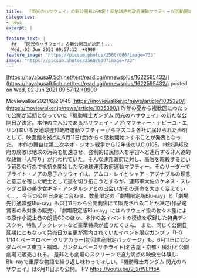 ```yaml
---
title:  『閃光のハサウェイ』の新公開日が決定！反地球連邦政府運動マフティーが活動開始を発表  
categories:
- news
excerpt: |
  
feature_text: |
  ##  『閃光のハサウェイ』の新公開日が決定！...
  Wed, 02 Jun 2021 09:57:12  +0900
feature_image: "https://picsum.photos/2560/600?image=733"
image: "https://picsum.photos/2560/600?image=733"
---
```


[https://hayabusa9.5ch.net/test/read.cgi/mnewsplus/1622595432/](https://hayabusa9.5ch.net/test/read.cgi/mnewsplus/1622595432/)
posted on Wed, 02 Jun 2021 09:57:12  +0900

<!--more-->

Moviewalker2021/6/2 9:45 [https://moviewalker.jp/news/article/1035390/](https://moviewalker.jp/news/article/1035390/) 昨年の夏から複数回にわたって公開が延期となっていた『機動戦士ガンダム 閃光のハサウェイ』の新たな公開日が決定。本作の主人公であるハサウェイ・ノア(マフティー・ナビーユ・エリン)率いる反地球連邦政府運動マフティーからマスコミ各社に届けられた声明として、映画館を拠点に6月11日(金)から＜活動開始＞することが発表となった。 本作の舞台は第二次ネオ・ジオン戦争から12年後のU.C.0105。地球連邦政府の腐敗は地球の汚染を加速させ、強制的に民間人を宇宙へと連行する非人道的な政策「人狩り」が行われていた。そんな連邦政府に対し、高官を暗殺するという苛烈な行為で抵抗を開始した反地球連邦政府運動マフティー。そのリーダーでブライト・ノアの息子ハサウェイは、アムロ・レイとシャア・アズナブルの理念と意志を宿した戦士として道を切り拓こうとするが、連邦軍大佐のケネス・スレッグと謎の美少女ギギ・アンダルシアとの出会いがその運命を大きく変えていく…。 今回の公開日決定に合わせ、数量限定の「劇場限定版Blu-ray」と「劇場先行通常盤Blu-ray」も6月11日から公開劇場にて販売されることが決定(作品鑑賞者のみ対象の販売)。「劇場限定版Blu-ray」にはハサウェイ役の佐々木望による原作小説上巻の朗読CDのほか、本作の各イベントの模様を収録した特典ディスクや、特製ブックレットなど豪華特典が盛りだくさん。 また、同じく公開日延期にともなって発売日の変更が案内されていたイベント限定ガンプラ「HG 1/144 ペーネロペー[クリアカラー]初回生産限定パッケージ」も、6月11日にガンダムベース東京・福岡、ガンダムベースサテライト(名古屋・京都・横浜)と公開劇場で販売される。 是非とも劇場のスクリーンで迫力満点の映像を体験し、Blu-rayで重厚な物語を繰り返し味わってほしい。『機動戦士ガンダム 閃光のハサウェイ』は6月11日より公開。 PV https://youtu.be/9_2rWEIfIoA

